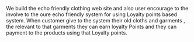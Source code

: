 We build the echo friendly clothing web site and also user encourage to the involve to the oure echo friendly system for using Loyalty points based system. When customer give to the system their old cloths and garments , the relevant to that garments they can earn loyalty Points and they can payment to the products using that Loyalty points.
